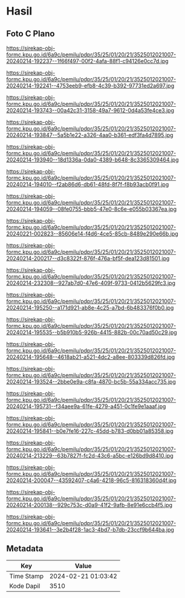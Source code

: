 # Hasil

## Foto C Plano

https://sirekap-obj-formc.kpu.go.id/6a9c/pemilu/pdpr/35/25/01/20/21/3525012021007-20240214-192237--1f66f497-00f2-4afa-88f1-c94126e0cc7d.jpg

https://sirekap-obj-formc.kpu.go.id/6a9c/pemilu/pdpr/35/25/01/20/21/3525012021007-20240214-192241--4753eeb9-efb8-4c39-b392-97731ed2a697.jpg

https://sirekap-obj-formc.kpu.go.id/6a9c/pemilu/pdpr/35/25/01/20/21/3525012021007-20240214-193743--00a42c31-3158-49a7-9612-0d4a53fe4ce3.jpg

https://sirekap-obj-formc.kpu.go.id/6a9c/pemilu/pdpr/35/25/01/20/21/3525012021007-20240214-193847--5a5b1e22-a326-4aa0-b361-edf3fa4d7895.jpg

https://sirekap-obj-formc.kpu.go.id/6a9c/pemilu/pdpr/35/25/01/20/21/3525012021007-20240214-193940--18d1336a-0da0-4389-b648-8c3365309464.jpg

https://sirekap-obj-formc.kpu.go.id/6a9c/pemilu/pdpr/35/25/01/20/21/3525012021007-20240214-194010--f2ab86d6-db61-48fd-8f7f-f8b93acb0f91.jpg

https://sirekap-obj-formc.kpu.go.id/6a9c/pemilu/pdpr/35/25/01/20/21/3525012021007-20240214-194059--08fe0755-bbb5-47e0-8c6e-e055b03367ea.jpg

https://sirekap-obj-formc.kpu.go.id/6a9c/pemilu/pdpr/35/25/01/20/21/3525012021007-20240221-002823--85606e14-f4d6-4ce5-85cb-8489e290e66b.jpg

https://sirekap-obj-formc.kpu.go.id/6a9c/pemilu/pdpr/35/25/01/20/21/3525012021007-20240214-200217--d3c8322f-876f-476a-bf5f-dea123d81501.jpg

https://sirekap-obj-formc.kpu.go.id/6a9c/pemilu/pdpr/35/25/01/20/21/3525012021007-20240214-232308--927ab7d0-47e6-409f-9733-0412b5629fc3.jpg

https://sirekap-obj-formc.kpu.go.id/6a9c/pemilu/pdpr/35/25/01/20/21/3525012021007-20240214-195250--a171d921-ab8e-4c25-a7bd-6b483376f0b0.jpg

https://sirekap-obj-formc.kpu.go.id/6a9c/pemilu/pdpr/35/25/01/20/21/3525012021007-20240214-195535--b5b910b5-926b-4415-882b-00c70ad50c29.jpg

https://sirekap-obj-formc.kpu.go.id/6a9c/pemilu/pdpr/35/25/01/20/21/3525012021007-20240214-195648--4618ab21-a521-4dc2-a8ee-803339d826fd.jpg

https://sirekap-obj-formc.kpu.go.id/6a9c/pemilu/pdpr/35/25/01/20/21/3525012021007-20240214-193524--2bbe0e9a-c8fa-4870-bc5b-55a334acc735.jpg

https://sirekap-obj-formc.kpu.go.id/6a9c/pemilu/pdpr/35/25/01/20/21/3525012021007-20240214-195731--f34aee9a-61fe-4279-a451-0c1fe9e1aaaf.jpg

https://sirekap-obj-formc.kpu.go.id/6a9c/pemilu/pdpr/35/25/01/20/21/3525012021007-20240214-195841--b0e7fe16-227c-45dd-b783-d0bb01a85358.jpg

https://sirekap-obj-formc.kpu.go.id/6a9c/pemilu/pdpr/35/25/01/20/21/3525012021007-20240214-213229--63b7827f-fc2d-43c6-a5bc-e126bd9d8410.jpg

https://sirekap-obj-formc.kpu.go.id/6a9c/pemilu/pdpr/35/25/01/20/21/3525012021007-20240214-200047--43592407-c4a6-4218-96c5-816318360d4f.jpg

https://sirekap-obj-formc.kpu.go.id/6a9c/pemilu/pdpr/35/25/01/20/21/3525012021007-20240214-200138--929c753c-d0a9-41f2-9afb-8e91e6ccb4f5.jpg

https://sirekap-obj-formc.kpu.go.id/6a9c/pemilu/pdpr/35/25/01/20/21/3525012021007-20240214-193641--3e2b4f28-1ac3-4bd7-b7db-23ccf9b644ba.jpg


## Metadata

| Key        | Value               |
| ---------- | ------------------- |
| Time Stamp | 2024-02-21 01:03:42 |
| Kode Dapil | 3510                |



